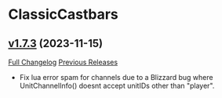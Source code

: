 # ClassicCastbars

## [v1.7.3](https://github.com/wardz/ClassicCastbars/tree/v1.7.3) (2023-11-15)
[Full Changelog](https://github.com/wardz/ClassicCastbars/compare/v1.7.2...v1.7.3) [Previous Releases](https://github.com/wardz/ClassicCastbars/releases)

- Fix lua error spam for channels due to a Blizzard bug where UnitChannelInfo() doesnt accept unitIDs other than "player".  
